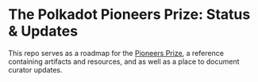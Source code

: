 # The Polkadot Pioneers Prize: Status & Updates
This repo serves as a roadmap for the [Pioneers Prize](https://pioneersprize.polkadot.network/), a reference containing artifacts and resources, and as well as a place to document curator updates.
